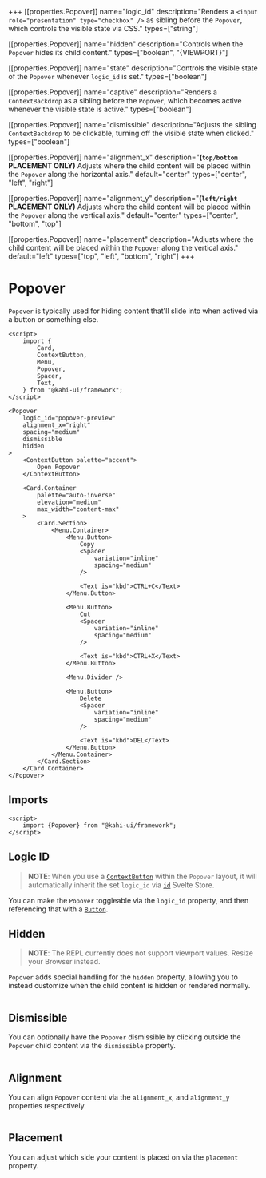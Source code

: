 +++
[[properties.Popover]]
name="logic_id"
description="Renders a <code>&lt;input role=\"presentation\" type=\"checkbox\" /&gt;</code> as sibling before the <code>Popover</code>, which controls the visible state via CSS."
types=["string"]

[[properties.Popover]]
name="hidden"
description="Controls when the <code>Popover</code> hides its child content."
types=["boolean", "{VIEWPORT}"]

[[properties.Popover]]
name="state"
description="Controls the visible state of the <code>Popover</code> whenever <code>logic_id</code> is set."
types=["boolean"]

[[properties.Popover]]
name="captive"
description="Renders a <code>ContextBackdrop</code> as a sibling before the <code>Popover</code>, which becomes active whenever the visible state is active."
types=["boolean"]

[[properties.Popover]]
name="dismissible"
description="Adjusts the sibling <code>ContextBackdrop</code> to be clickable, turning off the visible state when clicked."
types=["boolean"]

[[properties.Popover]]
name="alignment_x"
description="<strong>(<code>top/bottom</code> PLACEMENT ONLY)</strong> Adjusts where the child content will be placed within the <code>Popover</code> along the horizontal axis."
default="center"
types=["center", "left", "right"]

[[properties.Popover]]
name="alignment_y"
description="<strong>(<code>left/right</code> PLACEMENT ONLY)</strong> Adjusts where the child content will be placed within the <code>Popover</code> along the vertical axis."
default="center"
types=["center", "bottom", "top"]

[[properties.Popover]]
name="placement"
description="Adjusts where the child content will be placed within the <code>Popover</code> along the vertical axis."
default="left"
types=["top", "left", "bottom", "right"]
+++

# Popover

`Popover` is typically used for hiding content that'll slide into when actived via a button or something else.

```svelte repl Popover Preview
<script>
    import {
        Card,
        ContextButton,
        Menu,
        Popover,
        Spacer,
        Text,
    } from "@kahi-ui/framework";
</script>

<Popover
    logic_id="popover-preview"
    alignment_x="right"
    spacing="medium"
    dismissible
    hidden
>
    <ContextButton palette="accent">
        Open Popover
    </ContextButton>

    <Card.Container
        palette="auto-inverse"
        elevation="medium"
        max_width="content-max"
    >
        <Card.Section>
            <Menu.Container>
                <Menu.Button>
                    Copy
                    <Spacer
                        variation="inline"
                        spacing="medium"
                    />

                    <Text is="kbd">CTRL+C</Text>
                </Menu.Button>

                <Menu.Button>
                    Cut
                    <Spacer
                        variation="inline"
                        spacing="medium"
                    />

                    <Text is="kbd">CTRL+X</Text>
                </Menu.Button>

                <Menu.Divider />

                <Menu.Button>
                    Delete
                    <Spacer
                        variation="inline"
                        spacing="medium"
                    />

                    <Text is="kbd">DEL</Text>
                </Menu.Button>
            </Menu.Container>
        </Card.Section>
    </Card.Container>
</Popover>
```

## Imports

```svelte default Popover Imports
<script>
    import {Popover} from "@kahi-ui/framework";
</script>
```

## Logic ID

> **NOTE**: When you use a [`ContextButton`](../utilities/contextbutton.md) within the `Popover` layout, it will automatically inherit the set `logic_id` via [`id`](../stores/id.md) Svelte Store.

You can make the `Popover` toggleable via the `logic_id` property, and then referencing that with a [`Button`](../interactables/button.md).

## Hidden

> **NOTE**: The REPL currently does not support viewport values. Resize your Browser instead.

`Popover` adds special handling for the `hidden` property, allowing you to instead customize when the child content is hidden or rendered normally.

```svelte repl Popover Hidden

```

## Dismissible

You can optionally have the `Popover` dismissible by clicking outside the `Popover` child content via the `dismissible` property.

```svelte repl Popover Dismissible

```

## Alignment

You can align `Popover` content via the `alignment_x`, and `alignment_y` properties respectively.

```svelte repl Popover Alignment

```

## Placement

You can adjust which side your content is placed on via the `placement` property.

```svelte repl Popover Placement

```
